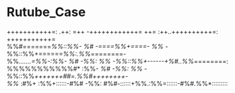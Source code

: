 # Rutube_Case                                                                               
                                                                                      
+++++++++++=: .++:       =++ -++++++++++++= ++=       :++..++++++++++=:  +++++++++++=     
%%#=======*%%::%%-       *%# -====*%%+====- %%*       -%%::%%+======*%%:.%%*========-     
%%*.......=%%-:%%-       *%#      -%%:      %%*       -%%::%%+------+%#..%%*========:     
%%%%%%%%%%%#* :%%-       *%#      -%%:      %%*       -%%::%%*+++++++##=.%%#++++++++-     
%%*     :#%+  :%%+::::::-#%#      -%%:      #%#-::::::+%%.:%%=::::::-#%#.%%*:::::::::     
